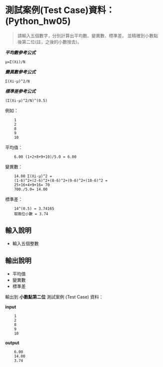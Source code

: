 # 測試案例(Test Case)資料： (Python_hw05)

>請輸入五個數字，分別計算出平均數、變異數、標準差， 
並精確到小數點後第二位(註，之後的小數捨去)。 


***平均數參考公式***

	μ=Σ(Xi)/N  
***變異數參考公式*** 

	Σ(Xi-μ)^2/N  
***標準差參考公式*** 

	(Σ(Xi-μ)^2/N)^(0.5) 


例如：

		1  
        2  
        8  
        9  
        10  

平均值：

		6.00 (1+2+8+9+10)/5.0 = 6.00  
變異數：

        14.00 Σ(Xi-μ)^2 =  
        (1-6)^2+(2-6)^2+(8-6)^2+(9-6)^2+(10-6)^2 =  
        25+16+4+9+16= 70  
        700./5.0= 14.00  

標準差：

		14^(0.5) = 3.74165  
		取兩位小數 = 3.74 


輸入說明 
---------------- 
- 輸入五個整數 


輸出說明 
--------------- 


- 平均值
- 變異數  
- 標準差  

輸出到 
**小數點第二位**
測試案例 (Test Case) 資料：

**input**

        1  
        2  
        8  
        9  
        10  
        
**output**

        6.00  
        14.00  
        3.74  